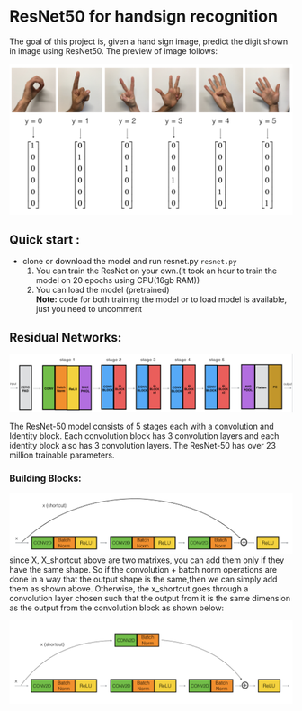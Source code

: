 # ResNet50 for handsign recognition
The goal of this project is, given a hand sign image, predict the digit shown in image using ResNet50. The preview of image follows:

![](images/SIGNS.png)

## Quick start :
* clone or download the model and run resnet.py
    `resnet.py`
    1. You can train the ResNet on your own.(it took an hour to train the model on 20 epochs using CPU(16gb RAM))
    2. You can load the model (pretrained)  
 **Note:** code for both training the model or to load model is available, just you need to uncomment 
    
## Residual Networks:

![](images/ResNet-50_Model.png)

The ResNet-50 model consists of 5 stages each with a convolution and Identity block. Each convolution block has 3 convolution layers and each identity block also has 3 convolution layers. The ResNet-50 has over 23 million trainable parameters.
### Building Blocks:
![](images/identity_block.png) 
since X, X_shortcut above are two matrixes, you can add them only if they have the same shape. So if the convolution + batch norm operations are done in a way that the output shape is the same,then we can simply add them as shown above. Otherwise, the x_shortcut goes through a convolution layer chosen such that the output from it is the same dimension as the output from the convolution block as shown below:

![](images/convolutional_block.png) 



